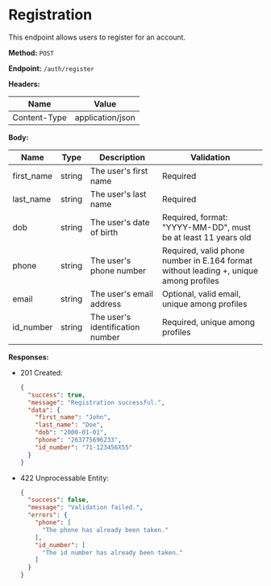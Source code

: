 # Registration

This endpoint allows users to register for an account.

**Method:** `POST`

**Endpoint:** `/auth/register`

**Headers:**

| Name         | Value            |
|--------------|------------------|
| Content-Type | application/json |

**Body:**

| Name       | Type   | Description                   | Validation                                             |
|------------|--------|-------------------------------|--------------------------------------------------------|
| first_name | string | The user's first name         | Required                                               |
| last_name  | string | The user's last name          | Required                                               |
| dob        | string | The user's date of birth      | Required, format: "YYYY-MM-DD", must be at least 11 years old |
| phone      | string | The user's phone number       | Required, valid phone number in E.164 format without leading +, unique among profiles |
| email      | string | The user's email address      | Optional, valid email, unique among profiles           |
| id_number  | string | The user's identification number | Required, unique among profiles                     |

**Responses:**

- 201 Created:
  ```json
  {
    "success": true,
    "message": "Registration successful.",
    "data": {
      "first_name": "John",
      "last_name": "Doe",
      "dob": "2000-01-01",
      "phone": "263775696233",
      "id_number": "71-123456X55"
    }
  }
  ```

- 422 Unprocessable Entity:
  ```json
  {
    "success": false,
    "message": "Validation failed.",
    "errors": {
      "phone": [
        "The phone has already been taken."
      ],
      "id_number": [
        "The id number has already been taken."
      ]
    }
  }
  ```
